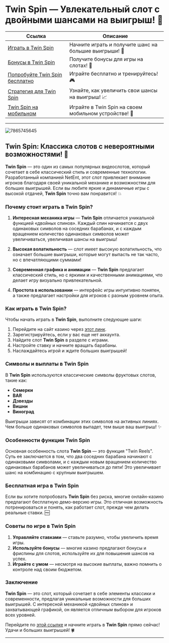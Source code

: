 # Twin Spin — Увлекательный слот с двойными шансами на выигрыш! 🎰

| **Ссылка**                                | **Описание**             |
|-------------------------------------------|--------------------------|
| [Играть в Twin Spin](https://brandplay.link/6F5VqbyZ) | Начните играть и получите шанс на большие выигрыши! 💸 |
| [Бонусы в Twin Spin](https://brandplay.link/6F5VqbyZ) | Получите бонусы для игры на слотах! 🎉 |
| [Попробуйте Twin Spin бесплатно](https://brandplay.link/6F5VqbyZ) | Играйте бесплатно и тренируйтесь! 🎮 |
| [Стратегия для Twin Spin](https://brandplay.link/6F5VqbyZ) | Узнайте, как увеличить свои шансы на выигрыш! 📈 |
| [Twin Spin на мобильном](https://brandplay.link/6F5VqbyZ) | Играйте в Twin Spin на своем мобильном устройстве! 📱 |

---
![7865745645](https://github.com/user-attachments/assets/2e7ea261-4a88-4812-a08e-1009a924598c)

## Twin Spin: Классика слотов с невероятными возможностями! 🎰

**Twin Spin** — это один из самых популярных видеослотов, который сочетает в себе классический стиль и современные технологии. Разработанный компанией NetEnt, этот слот привлекает внимание игроков благодаря своей уникальной механике и возможностям для больших выигрышей. Если вы любите яркие и динамичные игры с высокой отдачей, **Twin Spin** точно вам понравится! 💥

### Почему стоит играть в Twin Spin?

1. **Интересная механика игры** — **Twin Spin** отличается уникальной функцией «двойных спинов». Каждый спин начинается с двух одинаковых символов на соседних барабанах, и с каждым вращением количество одинаковых символов может увеличиваться, увеличивая шансы на выигрыш!
   
2. **Высокая волатильность** — слот имеет высокую волатильность, что означает большие выигрыши, которые могут выпасть не так часто, но с впечатляющими суммами!

3. **Современная графика и анимации** — **Twin Spin** предлагает классический стиль, но с яркими и качественными анимациями, что делает игру визуально привлекательной.

4. **Простота в использовании** — интерфейс игры интуитивно понятен, а также предлагает настройки для игроков с разным уровнем опыта.

### Как играть в Twin Spin?

Чтобы начать играть в **Twin Spin**, выполните следующие шаги:

1. Перейдите на сайт казино через [этот линк](https://brandplay.link/6F5VqbyZ).
2. Зарегистрируйтесь, если у вас еще нет аккаунта.
3. Найдите слот **Twin Spin** в разделе с играми.
4. Настройте ставку и начните вращать барабаны.
5. Наслаждайтесь игрой и ждите больших выигрышей!

### Символы и выплаты в Twin Spin

В **Twin Spin** используются классические символы фруктовых слотов, такие как:

- **Семерки**
- **BAR**
- **Дзвезды**
- **Вишни**
- **Виноград**

Выигрыши зависят от комбинации этих символов на активных линиях. Чем больше одинаковых символов выпадет, тем выше ваш выигрыш! ✨

### Особенности функции Twin Spin

Основная особенность слота **Twin Spin** — это функция "Twin Reels". Суть ее заключается в том, что два соседних барабана начинают с одинаковыми символами, и с каждым новым вращением количество одинаковых барабанов может увеличиваться до пяти! Это увеличивает шанс на комбинацию с крупным выигрышем.

### Бесплатная игра в Twin Spin

Если вы хотите попробовать **Twin Spin** без риска, многие онлайн-казино предлагают бесплатную демо-версию игры. Это отличная возможность потренироваться и понять, как работает слот, прежде чем делать реальные ставки. 🆓

### Советы по игре в Twin Spin

1. **Управляйте ставками** — ставьте разумно, чтобы увеличить время игры.
2. **Используйте бонусы** — многие казино предлагают бонусы и фриспины для слотов, используйте их для повышения шансов на успех.
3. **Играйте с умом** — несмотря на высокие выплаты, важно помнить о контроле над своим бюджетом.

### Заключение

**Twin Spin** — это слот, который сочетает в себе элементы классики и современности, предлагая уникальные возможности для больших выигрышей. С интересной механикой «двойных спинов» и захватывающей графикой, он является отличным выбором для игроков всех уровней.

Перейдите по [этой ссылке](https://brandplay.link/6F5VqbyZ) и начните играть в **Twin Spin** прямо сейчас! Удачи и больших выигрышей! 🍀

---

